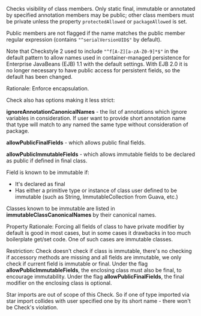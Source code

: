 <div>

Checks visibility of class members. Only static final, immutable or
annotated by specified annotation members may be public; other class
members must be private unless the property `protectedAllowed` or
`packageAllowed` is set.

</div>

Public members are not flagged if the name matches the public member
regular expression (contains `"^serialVersionUID$"` by default).

Note that Checkstyle 2 used to include `"^f[A-Z][a-zA-Z0-9]*$"` in the
default pattern to allow names used in container-managed persistence for
Enterprise JavaBeans (EJB) 1.1 with the default settings. With EJB 2.0
it is no longer necessary to have public access for persistent fields,
so the default has been changed.

Rationale: Enforce encapsulation.

Check also has options making it less strict:

**ignoreAnnotationCanonicalNames** - the list of annotations which
ignore variables in consideration. If user want to provide short
annotation name that type will match to any named the same type without
consideration of package.

**allowPublicFinalFields** - which allows public final fields.

**allowPublicImmutableFields** - which allows immutable fields to be
declared as public if defined in final class.

Field is known to be immutable if:

- It's declared as final
- Has either a primitive type or instance of class user defined to be
  immutable (such as String, ImmutableCollection from Guava, etc.)

Classes known to be immutable are listed in
**immutableClassCanonicalNames** by their canonical names.

Property Rationale: Forcing all fields of class to have private modifier
by default is good in most cases, but in some cases it drawbacks in too
much boilerplate get/set code. One of such cases are immutable classes.

Restriction: Check doesn't check if class is immutable, there's no
checking if accessory methods are missing and all fields are immutable,
we only check if current field is immutable or final. Under the flag
**allowPublicImmutableFields**, the enclosing class must also be final,
to encourage immutability. Under the flag **allowPublicFinalFields**,
the final modifier on the enclosing class is optional.

Star imports are out of scope of this Check. So if one of type imported
via star import collides with user specified one by its short name -
there won't be Check's violation.
